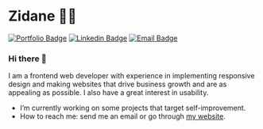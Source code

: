 # Zidane 👨‍💻

[![Portfolio Badge](https://img.shields.io/badge/-Portfolio-000000?style=for-the-badge&logo=react&logoColor=white)](https://www.zidanefst.com/)
[![Linkedin Badge](https://img.shields.io/badge/-LinkedIn-blue?style=for-the-badge&logo=Linkedin&logoColor=white)](https://www.linkedin.com/in/zidanefst)
[![Email Badge](https://img.shields.io/badge/-Email-4d0087?style=for-the-badge&logo=protonmail&cacheSeconds=3600&link=mailto:zidanefst@gmail.com)](mailto:zidanefst@gmail.com)

### Hi there 👋

I am a frontend web developer with experience in implementing responsive design and making websites that drive business growth and are as appealing as possible. I also have a great interest in usability.

- I’m currently working on some projects that target self-improvement.
- How to reach me: send me an email or go through [my website](https://www.zidanefst.com).
